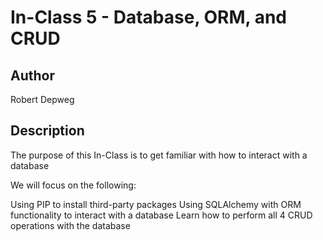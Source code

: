 # In-Class 5 - Database, ORM, and CRUD

## Author

Robert Depweg

## Description

The purpose of this In-Class is to get familiar with how to interact with a database

We will focus on the following:

Using PIP to install third-party packages
Using SQLAlchemy with ORM functionality to interact with a database
Learn how to perform all 4 CRUD operations with the database
